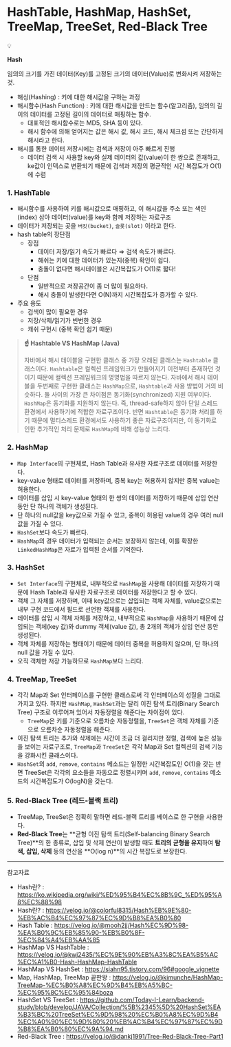 # HashTable, HashMap, HashSet, TreeMap, TreeSet, Red-Black Tree

<aside>
💡

**Hash**

임의의 크기를 가진 데이터(Key)를 고정된 크기의 데이터(Value)로 변화시켜 저장하는 것.

- 해싱(Hashing) : 키에 대한 해시값을 구하는 과정
- 해시함수(Hash Function) : 키에 대한 해시값을 만드는 함수(알고리즘), 임의의 길이의 데이터를 고정된 길이의 데이터로 매핑하는 함수.
    - 대표적인 해시함수로는 MD5, SHA 등이 있다.
    - 해시 함수에 의해 얻어지는 값은 해시 값, 해시 코드, 해시 체크섬 또는 간단하게 해시라고 한다.
- 해시를 통한 데이터 저장시에는 검색과 저장이 아주 빠르게 진행
    - 데이터 검색 시 사용할 key와 실제 데이터의 값(value)이 한 쌍으로 존재하고, ke값이 인덱스로 변환되기 때문에 검색과 저장의 평균적인 시간 복잡도가 O(1)에 수렴
</aside>

### 1. HashTable

- 해시함수를 사용하여 키를 해시값으로 매핑하고, 이 해시값을 주소 또는 색인(index) 삼아 데이터(value)를 key와 함께 저장하는 자료구조
- 데이터가 저장되는 곳을 `버킷(bucket)`, `슬롯(slot)` 이라고 한다.
- hash table의 장단점
    - 장점
        - 데이터 저장/읽기 속도가 빠르다 ⇒ 검색 속도가 빠르다.
        - 해쉬는 키에 대한 데이터가 있는지(중복) 확인이 쉽다.
        - 충돌이 없다면 해시테이블은 시간복잡도가 O(1)로 짧다!
    - 단점
        - 일반적으로 저장공간이 좀 더 많이 필요하다.
        - 해시 충돌이 발생한다면 O(N)까지 시간복잡도가 증가할 수 있다.
- 주요 용도
    - 검색이 많이 필요한 경우
    - 저장/삭제/읽기가 빈번한 경우
    - 캐쉬 구현시 (중복 확인 쉽기 때문)

> **☝️ Hashtable VS HashMap (Java)**
> 
> 
> 자바에서 해시 테이블을 구현한 클래스 중 가장 오래된 클래스는 `Hashtable` 클래스이다. `Hashtable`은 컬렉션 프레임워크가 만들어지기 이전부터 존재하던 것이기 때문에 컬렉션 프레임워크의 명명법을 따르지 않는다. 자바에서 해시 테이블을 두번째로 구현한 클래스는 `HashMap`으로, `Hashtable`과 사용 방법이 거의 비슷하다. 둘 사이의 가장 큰 차이점은 동기화(synchronized) 지원 여부이다. `HashMap`은 동기화를 지원하지 않는다. 즉, thread-safe하지 않아 단일 스레드 환경에서 사용하기에 적합한 자료구조이다. 반면 `Hashtable`은 동기화 처리를 하기 때문에 멀티스레드 환경에서도 사용하기 좋은 자료구조이지만, 이 동기화로 인한 추가적인 처리 문제로 `HashMap`에 비해 성능상 느리다.
> 

### 2. HashMap

- `Map Interface`의 구현체로, Hash Table과 유사한 자료구조로 데이터를 저장한다.
- key-value 형태로 데이터를 저장하며, 중복 key는 허용하지 않지만 중복 value는 허용한다.
- 데이터를 삽입 시 key-value 형태의 한 쌍의 데이터를 저장하기 때문에 삽입 연산동안 단 하나의 객체가 생성된다.
- 단 하나의 null값을 key값으로 가질 수 있고, 중복이 허용된 value의 경우 여러 null값을 가질 수 있다.
- `HashSet`보다 속도가 빠르다.
- `HashMap`의 경우 데이터가 입력되는 순서는 보장하지 않는데, 이를 확장한 `LinkedHashMap`은 자료가 입력된 순서를 기억한다.

### 3. HashSet

- `Set Interface`의 구현체로, 내부적으로 `HashMap`을 사용해 데이터를 저장하기 때문에 Hash Table과 유사한 자료구조로 데이터를 저장한다고 할 수 있다.
- 객체 그 자체를 저장하며, 이때 key값으로는 삽입되는 객체 자체를, value값으로는 내부 구현 코드에서 필드로 선언한 객체를 사용한다.
- 데이터를 삽입 시 객체 자체를 저장하고, 내부적으로 `HashMap`을 사용하기 때문에 삽입되는 객체(key 값)와 dummy 객체(value 값), 총 2개의 객체가 삽입 연산 동안 생성된다.
- 객체 자체를 저장하는 형태이기 때문에 데이터 중복을 허용하지 않으며, 단 하나의 null 값을 가질 수 있다.
- 오직 객체만 저장 가능하므로 `HashMap`보다 느리다.

### 4. TreeMap, TreeSet

- 각각 Map과 Set 인터페이스를 구현한 클래스로써 각 인터페이스의 성질을 그대로 가지고 있다. 하지만 `HashMap`, `HashSet`과는 달리 이진 탐색 트리(Binary Search Tree) 구조로 이루어져 있어서 자동정렬을 해준다는 차이점이 있다.
    - `TreeMap`은 키를 기준으로 오름차순 자동정렬을, `TreeSet`은 객체 자체를 기준으로 오름차순 자동정렬을 해준다.
- 이진 탐색 트리는 추가와 삭제에는 시간이 조금 더 걸리지만 정렬, 검색에 높은 성능을 보이는 자료구조로, `TreeMap`과 `TreeSet`은 각각 Map과 Set 컬렉션의 검색 기능을 강화시킨 클래스이다.
- `HashSet`의 `add`, `remove`, `contains` 메소드는 일정한 시간복잡도인 O(1)을 갖는 반면 TreeSet은 각각의 요소들을 자동으로 정렬시키며 `add`, `remove`, `contains` 메소드의 시간복잡도가 O(logN)을 갖는다.

### 5. Red-Black Tree (레드-블랙 트리)

- TreeMap, TreeSet은 정확히 말하면 레드-블랙 트리를 베이스로 한 구현을 사용한다.
- **Red-Black Tree**는 **균형 이진 탐색 트리(Self-balancing Binary Search Tree)**의 한 종류로, 삽입 및 삭제 연산이 발생할 때도 **트리의 균형을 유지**하여 **탐색, 삽입, 삭제** 등의 연산을 **O(log n)**의 시간 복잡도로 보장한다.

---

참고자료

- Hash란? : https://ko.wikipedia.org/wiki/%ED%95%B4%EC%8B%9C_%ED%95%A8%EC%88%98
- Hash란? : https://velog.io/@colorful8315/Hash%EB%9E%80-%EB%AC%B4%EC%97%87%EC%9D%B8%EA%B0%80
- Hash Table : https://velog.io/@mooh2jj/Hash%EC%9D%98-%EA%B0%9C%EB%85%90-%EB%B0%8F-%EC%84%A4%EB%AA%85
- HashMap VS HashTable : https://velog.io/@kwj2435/%EC%9E%90%EB%A3%8C%EA%B5%AC%EC%A1%B0-Hash-HashMap-HashTable
- HashMap VS HashSet : https://siahn95.tistory.com/96#google_vignette
- Map, HashMap, TreeMap 끝판왕 : https://velog.io/@kimunche/HashMap-TreeMap-%EC%B0%A8%EC%9D%B4%EB%A5%BC-%EC%95%8C%EC%95%84boza
- HashSet VS TreeSet : https://github.com/Today-I-Learn/backend-study/blob/develop/JAVA/Collection/%5B%2345%5D%20HashSet%EA%B3%BC%20TreeSet%EC%9D%98%20%EC%B0%A8%EC%9D%B4%EC%A0%90%EC%9D%80%20%EB%AC%B4%EC%97%87%EC%9D%B8%EA%B0%80%EC%9A%94.md
- Red-Black Tree : https://velog.io/@dankj1991/Tree-Red-Black-Tree-Part1